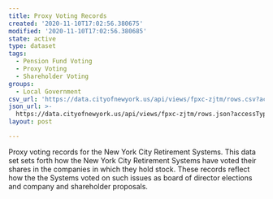 ```yaml
---
title: Proxy Voting Records
created: '2020-11-10T17:02:56.380675'
modified: '2020-11-10T17:02:56.380685'
state: active
type: dataset
tags:
  - Pension Fund Voting
  - Proxy Voting
  - Shareholder Voting
groups:
  - Local Government
csv_url: 'https://data.cityofnewyork.us/api/views/fpxc-zjtm/rows.csv?accessType=DOWNLOAD'
json_url: >-
  https://data.cityofnewyork.us/api/views/fpxc-zjtm/rows.json?accessType=DOWNLOAD
layout: post

---
```

Proxy voting records for the New York City Retirement Systems. This data set sets forth how the New York City Retirement Systems have voted their shares in the companies in which they hold stock. These records reflect how the the Systems voted on such issues as board of director elections and company and shareholder proposals.
